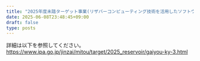 ```yaml
---
title: "2025年度未踏ターゲット事業(リザバーコンピューティング技術を活用したソフトウェア開発分野)に採択されました"
date: 2025-06-08T23:48:45+09:00
draft: false
type: posts
---
```


詳細は以下を参照してください。
https://www.ipa.go.jp/jinzai/mitou/target/2025_reservoir/gaiyou-ky-3.html
